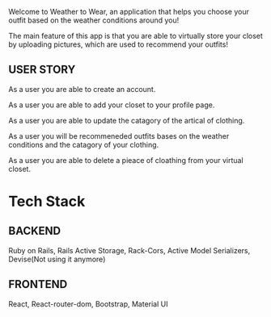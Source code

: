 Welcome to Weather to Wear, an application that helps you choose your outfit based on the weather conditions around you!

The main feature of this app is that you are able to virtually store your closet by uploading pictures, which are used to recommend your outfits!

## USER STORY 

As a user you are able to create an account.

As a user you are able to add your closet to your profile page.

As a user you are able to update the catagory of the artical of    clothing.

As a user you will be recommeneded outfits bases on the weather conditions and the catagory of your clothing.

As a user you are able to delete a pieace of cloathing from your virtual closet.

# Tech Stack 

## BACKEND
Ruby on Rails,
Rails Active Storage,
Rack-Cors,
Active Model Serializers,
Devise(Not using it anymore)

## FRONTEND
React,
React-router-dom,
Bootstrap,
Material UI



